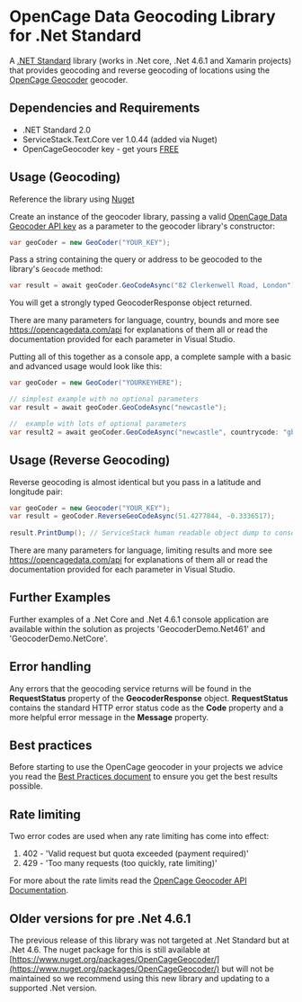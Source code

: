 OpenCage Data Geocoding Library for .Net Standard
=======================

A [.NET Standard](https://blogs.msdn.microsoft.com/dotnet/2016/09/26/introducing-net-standard/) library (works in .Net core, .Net 4.6.1 and Xamarin projects) that provides geocoding and reverse geocoding of locations using the  [OpenCage Geocoder](https://opencagedata.com/)
geocoder. 

## Dependencies and Requirements
* .NET Standard 2.0
* ServiceStack.Text.Core ver 1.0.44 (added via Nuget)
* OpenCageGeocoder key - get yours [FREE](https://opencagedata.com/)

## Usage (Geocoding)
Reference the library using [Nuget](https://www.nuget.org/packages/OpenCage.Geocode.DotNetStandard/) 

Create an instance of the geocoder library, passing a valid [OpenCage Data Geocoder API key](https://opencagedata.com/) as a parameter to the geocoder library's constructor:

```C#
var geoCoder = new GeoCoder("YOUR_KEY");
```

Pass a string containing the query or address to be geocoded to the library's `Geocode` method:

```C#
var result = await geoCoder.GeoCodeAsync("82 Clerkenwell Road, London");
```

You will get a strongly typed GeocoderResponse object returned.

There are many parameters for language, country, bounds and more see https://opencagedata.com/api for explanations of them all or read the documentation provided for each parameter in Visual Studio.

Putting all of this together as a console app, a complete sample with a basic and advanced usage would look like this:


```C#
var geoCoder = new GeoCoder("YOURKEYHERE");

// simplest example with no optional parameters
var result = await geoCoder.GeoCodeAsync("newcastle");

//  example with lots of optional parameters
var result2 = await geoCoder.GeoCodeAsync("newcastle", countrycode: "gb", limit: 2, minConfidence: 6, language: "en", abbrv: true, noAnnotations:true, noRecord: true, addRequest: true);

```

## Usage (Reverse Geocoding)
Reverse geocoding is almost identical but you pass in a latitude and longitude pair:


```C#
var geoCoder = new Geocoder("YOUR_KEY");
var result = geoCoder.ReverseGeoCodeAsync(51.4277844, -0.3336517);
            
result.PrintDump(); // ServiceStack human readable object dump to console
```

There are many parameters for language, limiting results and more see https://opencagedata.com/api for explanations of them all or read the documentation provided for each parameter in Visual Studio.

## Further Examples
Further examples of a .Net Core and .Net 4.6.1 console application are available within the solution as projects 'GeocoderDemo.Net461' and 'GeocoderDemo.NetCore'.

## Error handling
Any errors that the geocoding service returns will be found in the **RequestStatus** property of the **GeocoderResponse** object. **RequestStatus** contains the standard HTTP error status code as the **Code** property and a more helpful error message in the **Message** property.

## Best practices
Before starting to use the OpenCage geocoder in your projects we advice you read the [Best Practices document](https://opencagedata.com/api#bestpractices) to ensure you get the best results possible.

## Rate limiting
Two error codes are used when any rate limiting has come into effect:

 1. 402 - 'Valid request but quota exceeded (payment required)'
 2. 429 - 'Too many requests (too quickly, rate limiting)'

For more about the rate limits read the [OpenCage Geocoder API Documentation](https://opencagedata.com/api#rate-limiting).

## Older versions for pre .Net 4.6.1
The previous release of this library was not targeted at .Net Standard but at .Net 4.6. The nuget package for this is still available at [https://www.nuget.org/packages/OpenCageGeocoder/](https://www.nuget.org/packages/OpenCageGeocoder/) but will not be maintained so we recommend using this new library and updating to a supported .Net version.
